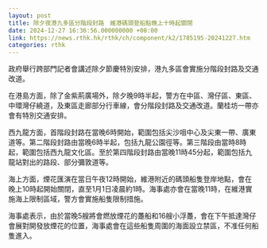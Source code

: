 ```yaml
---
layout: post
title: 除夕夜港九多區分階段封路　維港碼頭登船點晚上十時起關閉
date: 2024-12-27 16:36:56.000000000 +08:00
link: https://news.rthk.hk/rthk/ch/component/k2/1785195-20241227.htm
categories: rthk
---
```


政府舉行跨部門記者會講述除夕節慶特別安排，港九多區會實施分階段封路及交通改道。

在港島方面，除了金紫荊廣場外，除夕晚9時半起，警方在中區、灣仔區、東區、中環灣仔繞道，及東區走廊部分行車線，會分階段封路及交通改道。蘭桂坊一帶亦會有特別交通安排。

西九龍方面，首階段封路在當晚6時開始，範圍包括尖沙咀中心及尖東一帶、廣東道等。第二階段封路由當晚6時半起，包括九龍公園徑等。第三階段由當時8時起，範圍包括西九龍文化區。至於第四階段封路由當晚11時45分起，範圍包括九龍站對出的路段、部分彌敦道等。

海上方面，煙花匯演在當日午夜12時開始，維港附近的碼頭船隻登岸地點，會在晚上10時起開始關閉，直至1月1日凌晨約1時。海事處亦會在當晚11時，在維港實施海上限制區域，警方會實施船隻限制措施。

海事處表示，由於當晚5艘將會燃放煙花的躉船和16艘小浮躉，會在下午抵達灣仔會展對開發放煙花的位置，海事處會在這些船隻周圍的海面設立禁區，不准任何船隻進入。
